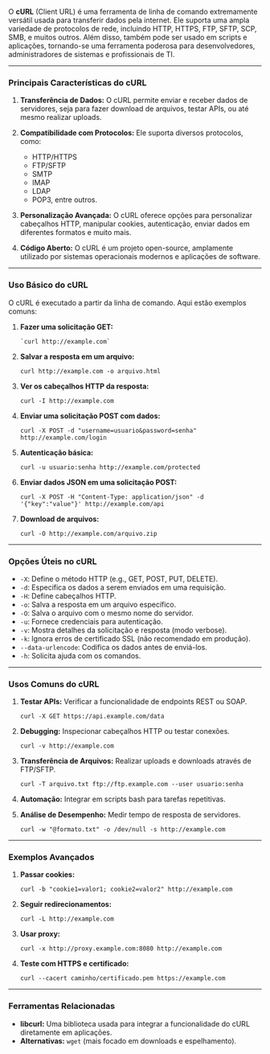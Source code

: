 O **cURL** (Client URL) é uma ferramenta de linha de comando extremamente versátil usada para transferir dados pela internet. Ele suporta uma ampla variedade de protocolos de rede, incluindo HTTP, HTTPS, FTP, SFTP, SCP, SMB, e muitos outros. Além disso, também pode ser usado em scripts e aplicações, tornando-se uma ferramenta poderosa para desenvolvedores, administradores de sistemas e profissionais de TI.

---

### Principais Características do cURL

1. **Transferência de Dados:** O cURL permite enviar e receber dados de servidores, seja para fazer download de arquivos, testar APIs, ou até mesmo realizar uploads.
    
2. **Compatibilidade com Protocolos:** Ele suporta diversos protocolos, como:
    - HTTP/HTTPS
    - FTP/SFTP
    - SMTP
    - IMAP
    - LDAP
    - POP3, entre outros.
3. **Personalização Avançada:** O cURL oferece opções para personalizar cabeçalhos HTTP, manipular cookies, autenticação, enviar dados em diferentes formatos e muito mais.
    
4. **Código Aberto:** O cURL é um projeto open-source, amplamente utilizado por sistemas operacionais modernos e aplicações de software.
    

---

### Uso Básico do cURL

O cURL é executado a partir da linha de comando. Aqui estão exemplos comuns:

1. **Fazer uma solicitação GET:**
    
       `curl http://example.com`
    
2. **Salvar a resposta em um arquivo:**
    
    `curl http://example.com -o arquivo.html`
    
3. **Ver os cabeçalhos HTTP da resposta:**
    
    `curl -I http://example.com`
    
4. **Enviar uma solicitação POST com dados:**
    
    `curl -X POST -d "username=usuario&password=senha" http://example.com/login`
    
5. **Autenticação básica:**
    
    `curl -u usuario:senha http://example.com/protected`
    
6. **Enviar dados JSON em uma solicitação POST:**
    
    `curl -X POST -H "Content-Type: application/json" -d '{"key":"value"}' http://example.com/api`
    
7. **Download de arquivos:**
    
    `curl -O http://example.com/arquivo.zip`
    

---

### Opções Úteis no cURL

- `-X`: Define o método HTTP (e.g., GET, POST, PUT, DELETE).
- `-d`: Especifica os dados a serem enviados em uma requisição.
- `-H`: Define cabeçalhos HTTP.
- `-o`: Salva a resposta em um arquivo específico.
- `-O`: Salva o arquivo com o mesmo nome do servidor.
- `-u`: Fornece credenciais para autenticação.
- `-v`: Mostra detalhes da solicitação e resposta (modo verbose).
- `-k`: Ignora erros de certificado SSL (não recomendado em produção).
- `--data-urlencode`: Codifica os dados antes de enviá-los.
- `-h`: Solicita ajuda com os comandos.

---

### Usos Comuns do cURL

1. **Testar APIs:** Verificar a funcionalidade de endpoints REST ou SOAP.
    
    `curl -X GET https://api.example.com/data`
    
2. **Debugging:** Inspecionar cabeçalhos HTTP ou testar conexões.
    
    `curl -v http://example.com`
    
3. **Transferência de Arquivos:** Realizar uploads e downloads através de FTP/SFTP.
    
    `curl -T arquivo.txt ftp://ftp.example.com --user usuario:senha`
    
4. **Automação:** Integrar em scripts bash para tarefas repetitivas.
    
5. **Análise de Desempenho:** Medir tempo de resposta de servidores.
    
    `curl -w "@formato.txt" -o /dev/null -s http://example.com`
    
---

### Exemplos Avançados

1. **Passar cookies:**
    
    `curl -b "cookie1=valor1; cookie2=valor2" http://example.com`
    
2. **Seguir redirecionamentos:**
    
    `curl -L http://example.com`
    
3. **Usar proxy:**
    
    `curl -x http://proxy.example.com:8080 http://example.com`
    
4. **Teste com HTTPS e certificado:**
    
    `curl --cacert caminho/certificado.pem https://example.com`
    
---

### Ferramentas Relacionadas

- **libcurl:** Uma biblioteca usada para integrar a funcionalidade do cURL diretamente em aplicações.
- **Alternativas:** `wget` (mais focado em downloads e espelhamento).
